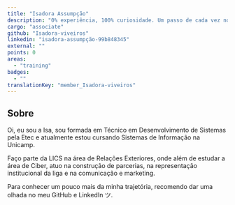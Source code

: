 ```yaml
---
title: "Isadora Assumpção"
description: "0% experiência, 100% curiosidade. Um passo de cada vez no mundo da cibersegurança."
cargo: "associate"
github: "Isadora-viveiros"
linkedin: "isadora-assumpção-99b848345"
external: ""
points: 0
areas:
  - "training"
badges:
  - ""
translationKey: "member_Isadora-viveiros"
---
```

## Sobre
Oi, eu sou a Isa, sou formada em Técnico em Desenvolvimento de Sistemas pela Etec e atualmente estou cursando Sistemas de Informação na Unicamp.

Faço parte da LICS na área de Relações Exteriores, onde além de estudar a área de Ciber, atuo na construção de parcerias, na representação institucional da liga e na comunicação e marketing.

Para conhecer um pouco mais da minha trajetória, recomendo dar uma olhada no meu GitHub e LinkedIn ツ.
